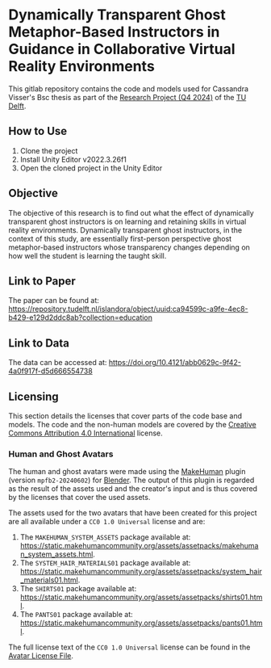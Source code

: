 # Dynamically Transparent Ghost Metaphor-Based Instructors in Guidance in Collaborative Virtual Reality Environments
This gitlab repository contains the code and models used for Cassandra Visser's Bsc thesis as part of the [Research Project (Q4 2024)](https://github.com/TU-Delft-CSE/Research-Project) of the [TU Delft](https://github.com/TU-Delft-CSE).

## How to Use
1. Clone the project
2. Install Unity Editor v2022.3.26f1
3. Open the cloned project in the Unity Editor

## Objective
The objective of this research is to find out what the effect of dynamically transparent ghost instructors is on 
learning and retaining skills in virtual reality environments.
Dynamically transparent ghost instructors, in the context of this study, are essentially first-person perspective ghost 
metaphor-based instructors whose transparency changes depending on how well the student is learning the taught skill.

## Link to Paper
The paper can be found at: https://repository.tudelft.nl/islandora/object/uuid:ca94599c-a9fe-4ec8-b429-e129d2ddc8ab?collection=education

## Link to Data
The data can be accessed at: https://doi.org/10.4121/abb0629c-9f42-4a0f917f-d5d666554738

## Licensing
This section details the licenses that cover parts of the code base and models.
The code and the non-human models are covered by the [Creative Commons Attribution 4.0 International](https://creativecommons.org/licenses/by/4.0/) license.

### Human and Ghost Avatars
The human and ghost avatars were made using the [MakeHuman](http://www.makehumancommunity.org/) plugin (version `mpfb2-20240602`) for [Blender](https://www.blender.org/). 
The output of this plugin is regarded as the result of the assets used and the creator's input and is thus covered by the licenses that cover the used assets.

The assets used for the two avatars that have been created for this project are all available under a `CC0 1.0 Universal` license and are:
1. The `MAKEHUMAN_SYSTEM_ASSETS` package available at: https://static.makehumancommunity.org/assets/assetpacks/makehuman_system_assets.html.
2. The `SYSTEM_HAIR_MATERIALS01` package available at: https://static.makehumancommunity.org/assets/assetpacks/system_hair_materials01.html.
3. The `SHIRTS01` package available at: https://static.makehumancommunity.org/assets/assetpacks/shirts01.html.
4. The `PANTS01` package available at: https://static.makehumancommunity.org/assets/assetpacks/pants01.html.

The full license text of the `CC0 1.0 Universal` license can be found in the [Avatar License File](LICENSE.AVATARS.md).
